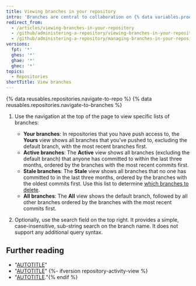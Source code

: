 ```yaml
---
title: Viewing branches in your repository
intro: 'Branches are central to collaboration on {% data variables.product.product_name %}, and the best way to view them is the branches page.'
redirect_from:
  - /articles/viewing-branches-in-your-repository
  - /github/administering-a-repository/viewing-branches-in-your-repository
  - /github/administering-a-repository/managing-branches-in-your-repository/viewing-branches-in-your-repository
versions:
  fpt: '*'
  ghes: '*'
  ghae: '*'
  ghec: '*'
topics:
  - Repositories
shortTitle: View branches
---
```

{% data reusables.repositories.navigate-to-repo %}
{% data reusables.repositories.navigate-to-branches %}
1. Use the navigation at the top of the page to view specific lists of branches:
    - **Your branches**: In repositories that you have push access to, the **Yours** view shows all branches that you’ve pushed to, excluding the default branch, with the most recent branches first.
    - **Active branches**: The **Active** view shows all branches (excluding the default branch) that anyone has committed to within the last three months, ordered by the branches with the most recent commits first.
    - **Stale branches**: The **Stale** view shows all branches that no one has committed to in the last three months, ordered by the branches with the oldest commits first. Use this list to determine [which branches to delete](/pull-requests/collaborating-with-pull-requests/proposing-changes-to-your-work-with-pull-requests/creating-and-deleting-branches-within-your-repository).
    - **All branches**: The **All** view shows the default branch, followed by all other branches ordered by the branches with the most recent commits first.

1. Optionally, use the search field on the top right. It provides a simple, case-insensitive, sub-string search on the branch name. It does not support any additional query syntax.

## Further reading

- "[AUTOTITLE](/pull-requests/collaborating-with-pull-requests/proposing-changes-to-your-work-with-pull-requests/creating-and-deleting-branches-within-your-repository)"
- "[AUTOTITLE](/repositories/configuring-branches-and-merges-in-your-repository/managing-branches-in-your-repository/deleting-and-restoring-branches-in-a-pull-request)"
{%- ifversion repository-activity-view %}
- "[AUTOTITLE](/repositories/viewing-activity-and-data-for-your-repository/using-the-activity-view-to-see-changes-to-a-repository)."{% endif %}

